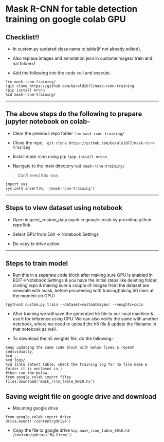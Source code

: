# Mask R-CNN for table detection training on google colab GPU

## Checklist!!
* In custom.py updated class name to table(If not already edited).

* Also replace images and annotation json in customeimages/ train and val folders!

* Add the following into the code cell and execute.
``` 
!rm mask-rcnn-training/
!git clone https://github.com/Gerald2077/mask-rcnn-training
!pip install mrcnn
%cd mask-rcnn-training/ 

```
---

## The above steps do the following to prepare jupyter notebook on colab-

* Clear the previous repo folder
``` !rm mask-rcnn-training/ ```
* Clone the repo, 
``` !git clone https://github.com/Gerald2077/mask-rcnn-training ``` 

* Install mask rcnn using pip 
``` !pip install mrcnn ```

* Navigate to the main directory
``` %cd mask-rcnn-training/ ```

> Don't need this now,

```
import sys 
sys.path.insert(0, '/mask-rcnn-training')
```
---
## Steps to view dataset using notebook

* Open inspect_custom_data.ipynb in google colab by providing github repo link. 

* Select GPU from Edit -> Notebook Settings

* Do copy to drive action. 

---
## Steps to train model

* Run this in a separate code block after making sure GPU is enabled in EDIT->Notebook Settings & you have the initial steps like deleting folder, cloning repo & making sure a couple of images from the dataset are viewable with mask, before proceeding with training(taking 50 mins at the moment on GPU)
```
!python3 custom.py train --dataset=customImages/ --weights=coco
```

* After training we will save the generated h5 file to our local machine & use it for inference using CPU. We can also verify the same with another notebook, where we need to upload the h5 file & update the filename in that notebook as well.

* To download the h5 weights file, do the following-
```
Keep updating the same code block with below lines & repeat individually,
%cd ..
%cd logs/
%cd {into latest table, check the training log for h5 file name & folder it is enclosed in.}
#then run the below,
from google.colab import files
files.download('mask_rcnn_table_0010.h5') 
```

## Saving weight file on google drive and download

* Mounting google drive
``` 
from google.colab import drive 
drive.mount('/content/gdrive') 
```

* Copy the file to google drive
``` %cp mask_rcnn_table_0010.h5 /content/gdrive/'My Drive'/ ```